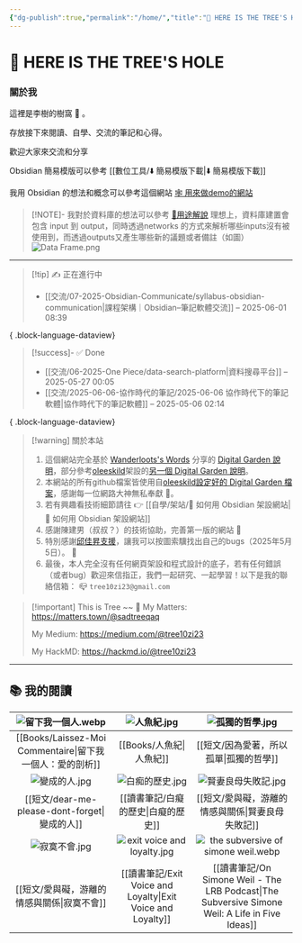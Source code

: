 ```yaml
---
{"dg-publish":true,"permalink":"/home/","title":"🌲 HERE IS THE TREE'S HOLE","tags":["DigitalGarden","obsidian","self_learing","website_design","gardenEntry"],"noteIcon":"3","updated":"2025-06-18T13:15:34.732+08:00"}
---
```



# 🌲 HERE IS THE TREE'S HOLE





### 關於我

這裡是李樹的樹窩 🏡 。

存放接下來閱讀、自學、交流的筆記和心得。

歡迎大家來交流和分享

Obsidian 簡易模版可以參考 [[數位工具/⬇️ 簡易模版下載\|⬇️ 簡易模版下載]]

我用 Obsidian 的想法和概念可以參考這個網站 [🕸️ 用來做demo的網站](https://dataframe-example.netlify.app)

> [!NOTE]- 我對於資料庫的想法可以參考 [🧪用途解說](https://dataframe-example.netlify.app/🧪%20用途解說/)
> 理想上，資料庫建置會包含 input 到 output，同時透過networks 的方式來解析哪些inputs沒有被使用到，而透過outputs又產生哪些新的議題或者備註（如圖）
> ![Data Frame.png](/img/user/img/Data%20Frame.png)




---


> [!tip] ✍️ 正在進行中
>  - [[交流/07-2025-Obsidian-Communicate/syllabus-obsidian-communication\|課程架構｜Obsidian–筆記軟體交流]] – 2025-06-01 08:39
> 
{ .block-language-dataview}



> [!success]- ✅ Done
>  - [[交流/06-2025-One Piece/data-search-platform\|資料搜尋平台]] – 2025-05-27 00:05
> - [[交流/2025-06-06-協作時代的筆記/2025-06-06 協作時代下的筆記軟體\|協作時代下的筆記軟體]] – 2025-05-06 02:14
> 
{ .block-language-dataview}
> 



> [!warning] 關於本站
> 1. 這個網站完全基於 [Wanderloots's Words](https://wanderloots.xyz/) 分享的 [Digital Garden 說明](https://wanderloots.xyz/digital-garden/tutorials/how-to-publish-obsidian-notes-website-for-free-digital-garden-or-blog/)，部分參考[oleeskild](https://github.com/oleeskild/obsidian-digital-garden)架設的[另一個 Digital Garden 說明](https://dg-docs.ole.dev/)。 
> 2. 本網站的所有github檔案皆使用自[oleeskild設定好的 Digital Garden 檔案](https://github.com/oleeskild/digitalgarden)，感謝每一位網路大神無私奉獻 🙏。   
> 3. 若有興趣看技術細節請往 👉 [[自學/架站/🔖 如何用 Obsidian 架設網站\|🔖 如何用 Obsidian 架設網站]]
> 4. 感謝陳建男（叔叔？）的技術協助，完善第一版的網站 🥺
> 5. 特別感謝[邱佳昇支援](https://www.facebook.com/share/p/16YThn4q9h/)，讓我可以按圖索驥找出自己的bugs（2025年5月5日）。 🥳
> 6. 最後，本人完全沒有任何網頁架設和程式設計的底子，若有任何錯誤（或者bug）歡迎來信指正，我們一起研究、一起學習！以下是我的聯絡信箱：
>    📪 `tree10zi23@gmail.com`




> [!important] This is Tree ~~ 🎄
> My Matters: https://matters.town/@sadtreeqaq
> 
> My Medium: https://medium.com/@tree10zi23
> 
> My HackMD: https://hackmd.io/@tree10zi23


---

## 📚 我的閱讀



|             ![留下我一個人.webp](/img/user/img/%E7%95%99%E4%B8%8B%E6%88%91%E4%B8%80%E5%80%8B%E4%BA%BA.webp)             |          ![人魚紀.jpg](/img/user/img/%E4%BA%BA%E9%AD%9A%E7%B4%80.jpg)           |                                     ![孤獨的哲學.jpg](/img/user/img/%E5%AD%A4%E7%8D%A8%E7%9A%84%E5%93%B2%E5%AD%B8.jpg)                                     |
| :--------------------------------------: | :-----------------------------: | :------------------------------------------------------------------------------------: |
| [[Books/Laissez-Moi Commentaire\|留下我一個人：愛的剖析]] |             [[Books/人魚紀\|人魚紀]]             |                                  [[短文/因為愛著，所以孤單\|孤獨的哲學]]                                  |
|              ![變成的人.jpg](/img/user/img/%E8%AE%8A%E6%88%90%E7%9A%84%E4%BA%BA.jpg)               |         ![白痴的歷史.jpg](/img/user/img/%E7%99%BD%E7%97%B4%E7%9A%84%E6%AD%B7%E5%8F%B2.jpg)          |                                    ![賢妻良母失敗記.jpg](/img/user/img/%E8%B3%A2%E5%A6%BB%E8%89%AF%E6%AF%8D%E5%A4%B1%E6%95%97%E8%A8%98.jpg)                                    |
|         [[短文/dear-me-please-dont-forget\|變成的人]]          |            [[讀書筆記/白癡的歷史\|白癡的歷史]]            |                               [[短文/愛與礙，游離的情感與關係\|賢妻良母失敗記]]                                |
|              ![寂寞不會.jpg](/img/user/img/%E5%AF%82%E5%AF%9E%E4%B8%8D%E6%9C%83.jpg)               | ![exit voice and loyalty.jpg](/img/user/img/exit%20voice%20and%20loyalty.jpg) |                        ![the subversive of simone weil.webp](/img/user/img/the%20subversive%20of%20simone%20weil.webp)                         |
|          [[短文/愛與礙，游離的情感與關係\|寂寞不會]]          |   [[讀書筆記/Exit Voice and Loyalty\|Exit Voice and Loyalty]]    | [[讀書筆記/On Simone Weil - The LRB Podcast\|The Subversive Simone Weil: A Life in Five Ideas]] |



